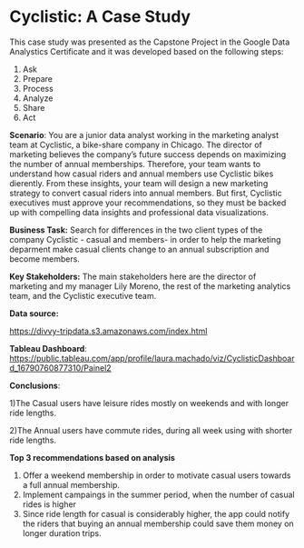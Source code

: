 # Cyclistic: A Case Study


This case study was presented as the Capstone Project in the Google Data Analystics Certificate and it was developed based on the following steps:
1. Ask
2. Prepare
3. Process
4. Analyze
5. Share
6. Act

**Scenario**:
You are a junior data analyst working in the marketing analyst team at Cyclistic, a bike-share company in Chicago. The director of marketing believes the company’s future success depends on maximizing the number of annual memberships. Therefore, your team wants to understand how casual riders and annual members use Cyclistic bikes dierently. From these insights, your team will design a new marketing strategy to convert casual riders into annual members. But first, Cyclistic executives must approve your recommendations, so they must be backed up with compelling data insights and professional data visualizations.


**Business Task:** Search for differences in the two client types of the company Cyclistic - casual and members- in order to help the marketing deparment make casual clients change to an annual subscription and become members.

**Key Stakeholders:** The main stakeholders here are the director of marketing and my manager Lily Moreno, the rest of the marketing analytics team, and the Cyclistic executive team.

**Data source:**

https://divvy-tripdata.s3.amazonaws.com/index.html


**Tableau Dashboard**:
 https://public.tableau.com/app/profile/laura.machado/viz/CyclisticDashboard_16790760877310/Painel2


**Conclusions**:

1)The Casual users have leisure rides mostly on weekends and with longer ride lengths.

2)The Annual users have commute rides, during all week using with shorter ride lengths.


**Top 3 recommendations based on analysis**

1) Offer a weekend membership in order to motivate casual users towards a full annual membership. 
2) Implement campaings in the summer period, when the number of casual rides is higher
3) Since ride length for casual is considerably higher, the app could notify the riders that buying an annual membership could save them money on longer duration trips.

